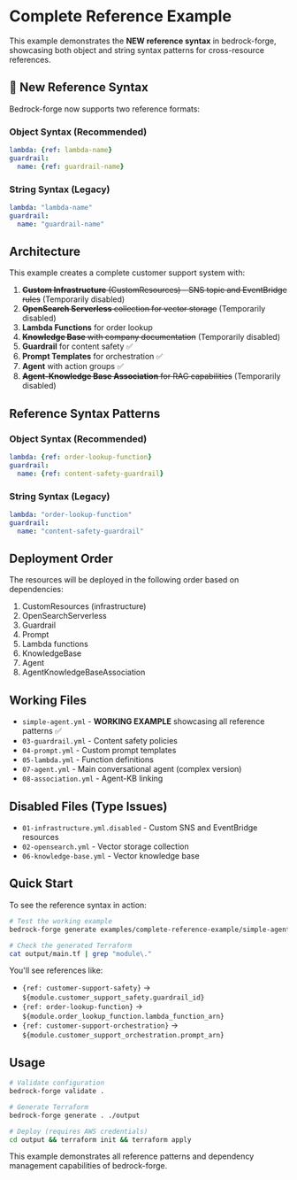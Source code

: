 # Complete Reference Example

This example demonstrates the **NEW reference syntax** in bedrock-forge, showcasing both object and string syntax patterns for cross-resource references.

## 🎯 New Reference Syntax

Bedrock-forge now supports two reference formats:

### Object Syntax (Recommended)
```yaml
lambda: {ref: lambda-name}
guardrail:
  name: {ref: guardrail-name}
```

### String Syntax (Legacy)
```yaml
lambda: "lambda-name"
guardrail:
  name: "guardrail-name"
```

## Architecture

This example creates a complete customer support system with:

1. ~~**Custom Infrastructure** (CustomResources) - SNS topic and EventBridge rules~~ (Temporarily disabled)
2. ~~**OpenSearch Serverless** collection for vector storage~~ (Temporarily disabled) 
3. **Lambda Functions** for order lookup
4. ~~**Knowledge Base** with company documentation~~ (Temporarily disabled)
5. **Guardrail** for content safety ✅
6. **Prompt Templates** for orchestration ✅
7. **Agent** with action groups ✅
8. ~~**Agent-Knowledge Base Association** for RAG capabilities~~ (Temporarily disabled)

## Reference Syntax Patterns

### Object Syntax (Recommended)
```yaml
lambda: {ref: order-lookup-function}
guardrail:
  name: {ref: content-safety-guardrail}
```

### String Syntax (Legacy)
```yaml
lambda: "order-lookup-function"
guardrail:
  name: "content-safety-guardrail"
```

## Deployment Order

The resources will be deployed in the following order based on dependencies:

1. CustomResources (infrastructure)
2. OpenSearchServerless
3. Guardrail
4. Prompt
5. Lambda functions
6. KnowledgeBase
7. Agent
8. AgentKnowledgeBaseAssociation

## Working Files

- `simple-agent.yml` - **WORKING EXAMPLE** showcasing all reference patterns ✅
- `03-guardrail.yml` - Content safety policies
- `04-prompt.yml` - Custom prompt templates  
- `05-lambda.yml` - Function definitions
- `07-agent.yml` - Main conversational agent (complex version)
- `08-association.yml` - Agent-KB linking

## Disabled Files (Type Issues)

- `01-infrastructure.yml.disabled` - Custom SNS and EventBridge resources
- `02-opensearch.yml` - Vector storage collection
- `06-knowledge-base.yml` - Vector knowledge base

## Quick Start

To see the reference syntax in action:

```bash
# Test the working example
bedrock-forge generate examples/complete-reference-example/simple-agent.yml ./output

# Check the generated Terraform
cat output/main.tf | grep "module\."
```

You'll see references like:
- `{ref: customer-support-safety}` → `${module.customer_support_safety.guardrail_id}`
- `{ref: order-lookup-function}` → `${module.order_lookup_function.lambda_function_arn}`
- `{ref: customer-support-orchestration}` → `${module.customer_support_orchestration.prompt_arn}`

## Usage

```bash
# Validate configuration
bedrock-forge validate .

# Generate Terraform
bedrock-forge generate . ./output

# Deploy (requires AWS credentials)
cd output && terraform init && terraform apply
```

This example demonstrates all reference patterns and dependency management capabilities of bedrock-forge.